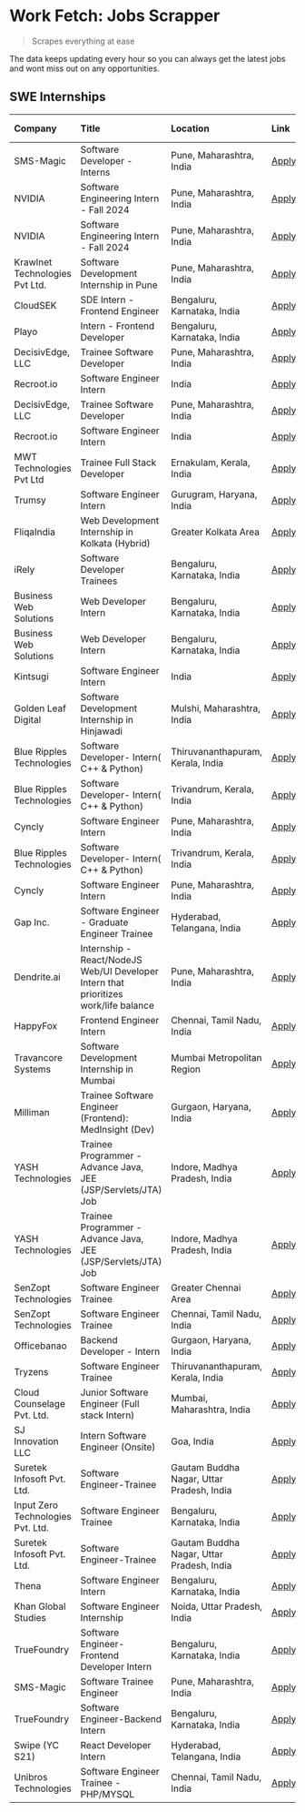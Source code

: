 # Work Fetch: Jobs Scrapper
> Scrapes everything at ease

The data keeps updating every hour so you can always get the latest jobs and wont miss out on any opportunities.

## SWE Internships
<!--START_SECTION:workfetch-->
| Company                           | Title                                                                                | Location                                  | Link                                                                                                                                                                                                                                                                                                  | Date Posted   |
|:----------------------------------|:-------------------------------------------------------------------------------------|:------------------------------------------|:------------------------------------------------------------------------------------------------------------------------------------------------------------------------------------------------------------------------------------------------------------------------------------------------------|:--------------|
| SMS-Magic                         | Software Developer -Interns                                                          | Pune, Maharashtra, India                  | [Apply](https://in.linkedin.com/jobs/view/software-developer-interns-at-sms-magic-3868627682?position=11&pageNum=0&refId=UCO%2Bx5Bd3xwgmxjqduCtrQ%3D%3D&trackingId=kWqzT3eBvgLRT5N7BSdsmQ%3D%3D&trk=public_jobs_jserp-result_search-card)                                                             | 2024-03-24    |
| NVIDIA                            | Software Engineering Intern - Fall 2024                                              | Pune, Maharashtra, India                  | [Apply](https://in.linkedin.com/jobs/view/software-engineering-intern-fall-2024-at-nvidia-3868585188?position=31&pageNum=0&refId=UCO%2Bx5Bd3xwgmxjqduCtrQ%3D%3D&trackingId=gNFzGfFFQnLr7wwEfOEpzw%3D%3D&trk=public_jobs_jserp-result_search-card)                                                     | 2024-03-23    |
| NVIDIA                            | Software Engineering Intern - Fall 2024                                              | Pune, Maharashtra, India                  | [Apply](https://in.linkedin.com/jobs/view/software-engineering-intern-fall-2024-at-nvidia-3868585188?position=6&pageNum=2&refId=d9NfyOpI4mFdndwzudEqVA%3D%3D&trackingId=6777fwwhPZ%2FVmUmhmzlNkw%3D%3D&trk=public_jobs_jserp-result_search-card)                                                      | 2024-03-23    |
| Krawlnet Technologies Pvt Ltd.    | Software Development Internship in Pune                                              | Pune, Maharashtra, India                  | [Apply](https://in.linkedin.com/jobs/view/software-development-internship-in-pune-at-krawlnet-technologies-pvt-ltd-3868318801?position=6&pageNum=0&refId=UCO%2Bx5Bd3xwgmxjqduCtrQ%3D%3D&trackingId=wVad9nhOS4LdIXTqTye79g%3D%3D&trk=public_jobs_jserp-result_search-card)                             | 2024-03-22    |
| CloudSEK                          | SDE Intern - Frontend Engineer                                                       | Bengaluru, Karnataka, India               | [Apply](https://in.linkedin.com/jobs/view/sde-intern-frontend-engineer-at-cloudsek-3866616176?position=15&pageNum=0&refId=UCO%2Bx5Bd3xwgmxjqduCtrQ%3D%3D&trackingId=XAFywnIeQgtCepk%2Fgs8%2Fyg%3D%3D&trk=public_jobs_jserp-result_search-card)                                                        | 2024-03-22    |
| Playo                             | Intern - Frontend Developer                                                          | Bengaluru, Karnataka, India               | [Apply](https://in.linkedin.com/jobs/view/intern-frontend-developer-at-playo-3864131172?position=18&pageNum=0&refId=UCO%2Bx5Bd3xwgmxjqduCtrQ%3D%3D&trackingId=sWT%2FEVbS2J7X4YrOsqyKUQ%3D%3D&trk=public_jobs_jserp-result_search-card)                                                                | 2024-03-22    |
| DecisivEdge, LLC                  | Trainee Software Developer                                                           | Pune, Maharashtra, India                  | [Apply](https://in.linkedin.com/jobs/view/trainee-software-developer-at-decisivedge-llc-3853425558?position=28&pageNum=0&refId=UCO%2Bx5Bd3xwgmxjqduCtrQ%3D%3D&trackingId=4oKRF9XcvkwwZf0rQsLFPw%3D%3D&trk=public_jobs_jserp-result_search-card)                                                       | 2024-03-22    |
| Recroot.io                        | Software Engineer Intern                                                             | India                                     | [Apply](https://in.linkedin.com/jobs/view/software-engineer-intern-at-recroot-io-3865016461?position=30&pageNum=0&refId=UCO%2Bx5Bd3xwgmxjqduCtrQ%3D%3D&trackingId=ArHkp0RABznXyN%2BhMB77cA%3D%3D&trk=public_jobs_jserp-result_search-card)                                                            | 2024-03-22    |
| DecisivEdge, LLC                  | Trainee Software Developer                                                           | Pune, Maharashtra, India                  | [Apply](https://in.linkedin.com/jobs/view/trainee-software-developer-at-decisivedge-llc-3853425558?position=3&pageNum=2&refId=d9NfyOpI4mFdndwzudEqVA%3D%3D&trackingId=Krxu5xq5BmKxQa7nSIoUhw%3D%3D&trk=public_jobs_jserp-result_search-card)                                                          | 2024-03-22    |
| Recroot.io                        | Software Engineer Intern                                                             | India                                     | [Apply](https://in.linkedin.com/jobs/view/software-engineer-intern-at-recroot-io-3865016461?position=5&pageNum=2&refId=d9NfyOpI4mFdndwzudEqVA%3D%3D&trackingId=wwuTe34KY3Q6HwX%2BmIIKSQ%3D%3D&trk=public_jobs_jserp-result_search-card)                                                               | 2024-03-22    |
| MWT Technologies Pvt Ltd          | Trainee Full Stack Developer                                                         | Ernakulam, Kerala, India                  | [Apply](https://in.linkedin.com/jobs/view/trainee-full-stack-developer-at-mwt-technologies-pvt-ltd-3863344037?position=14&pageNum=0&refId=UCO%2Bx5Bd3xwgmxjqduCtrQ%3D%3D&trackingId=9T0LfrnqWCh8EOMn7A3aeg%3D%3D&trk=public_jobs_jserp-result_search-card)                                            | 2024-03-20    |
| Trumsy                            | Software Engineer Intern                                                             | Gurugram, Haryana, India                  | [Apply](https://in.linkedin.com/jobs/view/software-engineer-intern-at-trumsy-3864795201?position=56&pageNum=0&refId=UCO%2Bx5Bd3xwgmxjqduCtrQ%3D%3D&trackingId=s8DyQMPGAPwKJh0%2BLUkwOg%3D%3D&trk=public_jobs_jserp-result_search-card)                                                                | 2024-03-20    |
| FliqaIndia                        | Web Development Internship in Kolkata (Hybrid)                                       | Greater Kolkata Area                      | [Apply](https://in.linkedin.com/jobs/view/web-development-internship-in-kolkata-hybrid-at-fliqaindia-3864372048?position=58&pageNum=0&refId=UCO%2Bx5Bd3xwgmxjqduCtrQ%3D%3D&trackingId=ybwstaU8fGJyvIA4Aldtlw%3D%3D&trk=public_jobs_jserp-result_search-card)                                          | 2024-03-19    |
| iRely                             | Software Developer Trainees                                                          | Bengaluru, Karnataka, India               | [Apply](https://in.linkedin.com/jobs/view/software-developer-trainees-at-irely-3860566039?position=4&pageNum=0&refId=UCO%2Bx5Bd3xwgmxjqduCtrQ%3D%3D&trackingId=2RwIDmL10th4rUaFM32h4g%3D%3D&trk=public_jobs_jserp-result_search-card)                                                                 | 2024-03-18    |
| Business Web Solutions            | Web Developer Intern                                                                 | Bengaluru, Karnataka, India               | [Apply](https://in.linkedin.com/jobs/view/web-developer-intern-at-business-web-solutions-3860721170?position=27&pageNum=0&refId=UCO%2Bx5Bd3xwgmxjqduCtrQ%3D%3D&trackingId=9hOO6qnnuUU1zunWQjYNcw%3D%3D&trk=public_jobs_jserp-result_search-card)                                                      | 2024-03-17    |
| Business Web Solutions            | Web Developer Intern                                                                 | Bengaluru, Karnataka, India               | [Apply](https://in.linkedin.com/jobs/view/web-developer-intern-at-business-web-solutions-3860721170?position=2&pageNum=2&refId=d9NfyOpI4mFdndwzudEqVA%3D%3D&trackingId=LOebdIee3vvz%2B6phsMGQnQ%3D%3D&trk=public_jobs_jserp-result_search-card)                                                       | 2024-03-17    |
| Kintsugi                          | Software Engineer Intern                                                             | India                                     | [Apply](https://in.linkedin.com/jobs/view/software-engineer-intern-at-kintsugi-3857074071?position=46&pageNum=0&refId=UCO%2Bx5Bd3xwgmxjqduCtrQ%3D%3D&trackingId=ZrwN6zo4%2FqcQazPSOLxbsA%3D%3D&trk=public_jobs_jserp-result_search-card)                                                              | 2024-03-16    |
| Golden Leaf Digital               | Software Development Internship in Hinjawadi                                         | Mulshi, Maharashtra, India                | [Apply](https://in.linkedin.com/jobs/view/software-development-internship-in-hinjawadi-at-golden-leaf-digital-3858085305?position=13&pageNum=0&refId=UCO%2Bx5Bd3xwgmxjqduCtrQ%3D%3D&trackingId=i6Ruh0oeE%2Bs%2B9saafM00PQ%3D%3D&trk=public_jobs_jserp-result_search-card)                             | 2024-03-15    |
| Blue Ripples Technologies         | Software Developer- Intern( C++ & Python)                                            | Thiruvananthapuram, Kerala, India         | [Apply](https://in.linkedin.com/jobs/view/software-developer-intern-c%2B%2B-python-at-blue-ripples-technologies-3855594494?position=24&pageNum=0&refId=UCO%2Bx5Bd3xwgmxjqduCtrQ%3D%3D&trackingId=g4g8chcKbB3jUke6%2BqmrAQ%3D%3D&trk=public_jobs_jserp-result_search-card)                             | 2024-03-14    |
| Blue Ripples Technologies         | Software Developer- Intern( C++  & Python)                                           | Trivandrum, Kerala, India                 | [Apply](https://in.linkedin.com/jobs/view/software-developer-intern-c%2B%2B-python-at-blue-ripples-technologies-3856150730?position=29&pageNum=0&refId=UCO%2Bx5Bd3xwgmxjqduCtrQ%3D%3D&trackingId=EGRnPhkf4zpKZjldcASqqg%3D%3D&trk=public_jobs_jserp-result_search-card)                               | 2024-03-13    |
| Cyncly                            | Software Engineer Intern                                                             | Pune, Maharashtra, India                  | [Apply](https://in.linkedin.com/jobs/view/software-engineer-intern-at-cyncly-3853990178?position=35&pageNum=0&refId=UCO%2Bx5Bd3xwgmxjqduCtrQ%3D%3D&trackingId=SjHEVrowN37OGS8MhZUgmw%3D%3D&trk=public_jobs_jserp-result_search-card)                                                                  | 2024-03-13    |
| Blue Ripples Technologies         | Software Developer- Intern( C++  & Python)                                           | Trivandrum, Kerala, India                 | [Apply](https://in.linkedin.com/jobs/view/software-developer-intern-c%2B%2B-python-at-blue-ripples-technologies-3856150730?position=4&pageNum=2&refId=d9NfyOpI4mFdndwzudEqVA%3D%3D&trackingId=BazhEto1%2F9nnKdkOXpNXlA%3D%3D&trk=public_jobs_jserp-result_search-card)                                | 2024-03-13    |
| Cyncly                            | Software Engineer Intern                                                             | Pune, Maharashtra, India                  | [Apply](https://in.linkedin.com/jobs/view/software-engineer-intern-at-cyncly-3853990178?position=10&pageNum=2&refId=d9NfyOpI4mFdndwzudEqVA%3D%3D&trackingId=wXxqJfjPmWA8eyjsjib7uw%3D%3D&trk=public_jobs_jserp-result_search-card)                                                                    | 2024-03-13    |
| Gap Inc.                          | Software Engineer - Graduate Engineer Trainee                                        | Hyderabad, Telangana, India               | [Apply](https://in.linkedin.com/jobs/view/software-engineer-graduate-engineer-trainee-at-gap-inc-3853818960?position=7&pageNum=0&refId=UCO%2Bx5Bd3xwgmxjqduCtrQ%3D%3D&trackingId=CT03zc8kivcC5ysS5h%2F37g%3D%3D&trk=public_jobs_jserp-result_search-card)                                             | 2024-03-12    |
| Dendrite.ai                       | Internship - React/NodeJS Web/UI Developer Intern that prioritizes work/life balance | Pune, Maharashtra, India                  | [Apply](https://in.linkedin.com/jobs/view/internship-react-nodejs-web-ui-developer-intern-that-prioritizes-work-life-balance-at-dendrite-ai-3853583200?position=42&pageNum=0&refId=UCO%2Bx5Bd3xwgmxjqduCtrQ%3D%3D&trackingId=pvYnLgL6BlO5cd%2BljayN8A%3D%3D&trk=public_jobs_jserp-result_search-card) | 2024-03-12    |
| HappyFox                          | Frontend Engineer Intern                                                             | Chennai, Tamil Nadu, India                | [Apply](https://in.linkedin.com/jobs/view/frontend-engineer-intern-at-happyfox-3848357951?position=49&pageNum=0&refId=UCO%2Bx5Bd3xwgmxjqduCtrQ%3D%3D&trackingId=MooQAf2k3lIbqpyU9KCCqQ%3D%3D&trk=public_jobs_jserp-result_search-card)                                                                | 2024-03-07    |
| Travancore Systems                | Software Development Internship in Mumbai                                            | Mumbai Metropolitan Region                | [Apply](https://in.linkedin.com/jobs/view/software-development-internship-in-mumbai-at-travancore-systems-3847706952?position=47&pageNum=0&refId=UCO%2Bx5Bd3xwgmxjqduCtrQ%3D%3D&trackingId=2IrQUhtBeqhR%2B4b2UDIwcA%3D%3D&trk=public_jobs_jserp-result_search-card)                                   | 2024-03-05    |
| Milliman                          | Trainee Software Engineer (Frontend): MedInsight (Dev)                               | Gurgaon, Haryana, India                   | [Apply](https://in.linkedin.com/jobs/view/trainee-software-engineer-frontend-medinsight-dev-at-milliman-3792874280?position=9&pageNum=0&refId=UCO%2Bx5Bd3xwgmxjqduCtrQ%3D%3D&trackingId=225Pq4siKBBP15q62qQttA%3D%3D&trk=public_jobs_jserp-result_search-card)                                        | 2024-03-01    |
| YASH Technologies                 | Trainee Programmer - Advance Java, JEE (JSP/Servlets/JTA) Job                        | Indore, Madhya Pradesh, India             | [Apply](https://in.linkedin.com/jobs/view/trainee-programmer-advance-java-jee-jsp-servlets-jta-job-at-yash-technologies-3811759183?position=26&pageNum=0&refId=UCO%2Bx5Bd3xwgmxjqduCtrQ%3D%3D&trackingId=TbpkGWyVj1vLN2Kv4rrhLA%3D%3D&trk=public_jobs_jserp-result_search-card)                       | 2024-02-13    |
| YASH Technologies                 | Trainee Programmer - Advance Java, JEE (JSP/Servlets/JTA) Job                        | Indore, Madhya Pradesh, India             | [Apply](https://in.linkedin.com/jobs/view/trainee-programmer-advance-java-jee-jsp-servlets-jta-job-at-yash-technologies-3811759183?position=1&pageNum=2&refId=d9NfyOpI4mFdndwzudEqVA%3D%3D&trackingId=grPkgJsuVwOkygQubKIJvg%3D%3D&trk=public_jobs_jserp-result_search-card)                          | 2024-02-13    |
| SenZopt Technologies              | Software Engineer Trainee                                                            | Greater Chennai Area                      | [Apply](https://in.linkedin.com/jobs/view/software-engineer-trainee-at-senzopt-technologies-3827688781?position=41&pageNum=0&refId=UCO%2Bx5Bd3xwgmxjqduCtrQ%3D%3D&trackingId=s9RjiNGtjWVb6lXl4sXBPA%3D%3D&trk=public_jobs_jserp-result_search-card)                                                   | 2024-02-12    |
| SenZopt Technologies              | Software Engineer Trainee                                                            | Chennai, Tamil Nadu, India                | [Apply](https://in.linkedin.com/jobs/view/software-engineer-trainee-at-senzopt-technologies-3827686880?position=55&pageNum=0&refId=UCO%2Bx5Bd3xwgmxjqduCtrQ%3D%3D&trackingId=TzE8%2FYTwTW5v4YQ2X9vYqg%3D%3D&trk=public_jobs_jserp-result_search-card)                                                 | 2024-02-12    |
| Officebanao                       | Backend Developer - Intern                                                           | Gurgaon, Haryana, India                   | [Apply](https://in.linkedin.com/jobs/view/backend-developer-intern-at-officebanao-3814263731?position=37&pageNum=0&refId=UCO%2Bx5Bd3xwgmxjqduCtrQ%3D%3D&trackingId=9NxL%2Fqt64sDyc9LN%2FgrIHQ%3D%3D&trk=public_jobs_jserp-result_search-card)                                                         | 2024-01-31    |
| Tryzens                           | Software Engineer Trainee                                                            | Thiruvananthapuram, Kerala, India         | [Apply](https://in.linkedin.com/jobs/view/software-engineer-trainee-at-tryzens-3809363491?position=44&pageNum=0&refId=UCO%2Bx5Bd3xwgmxjqduCtrQ%3D%3D&trackingId=45hPjw4ZBP8QTb%2Fd%2BeN2EA%3D%3D&trk=public_jobs_jserp-result_search-card)                                                            | 2024-01-18    |
| Cloud Counselage Pvt. Ltd.        | Junior Software Engineer (Full stack Intern)                                         | Mumbai, Maharashtra, India                | [Apply](https://in.linkedin.com/jobs/view/junior-software-engineer-full-stack-intern-at-cloud-counselage-pvt-ltd-3803132814?position=36&pageNum=0&refId=UCO%2Bx5Bd3xwgmxjqduCtrQ%3D%3D&trackingId=GSuVYiL0djumFPCBNNqAQw%3D%3D&trk=public_jobs_jserp-result_search-card)                              | 2024-01-11    |
| SJ Innovation LLC                 | Intern Software Engineer (Onsite)                                                    | Goa, India                                | [Apply](https://in.linkedin.com/jobs/view/intern-software-engineer-onsite-at-sj-innovation-llc-3799959011?position=51&pageNum=0&refId=UCO%2Bx5Bd3xwgmxjqduCtrQ%3D%3D&trackingId=2boBiXcHafZAiUZjKYpj9g%3D%3D&trk=public_jobs_jserp-result_search-card)                                                | 2024-01-11    |
| Suretek Infosoft Pvt. Ltd.        | Software Engineer-Trainee                                                            | Gautam Buddha Nagar, Uttar Pradesh, India | [Apply](https://in.linkedin.com/jobs/view/software-engineer-trainee-at-suretek-infosoft-pvt-ltd-3800934643?position=32&pageNum=0&refId=UCO%2Bx5Bd3xwgmxjqduCtrQ%3D%3D&trackingId=enuJGdcoieyS0nnDhwoLUg%3D%3D&trk=public_jobs_jserp-result_search-card)                                               | 2024-01-09    |
| Input Zero Technologies Pvt. Ltd. | Software Engineer Trainee                                                            | Bengaluru, Karnataka, India               | [Apply](https://in.linkedin.com/jobs/view/software-engineer-trainee-at-input-zero-technologies-pvt-ltd-3800927643?position=39&pageNum=0&refId=UCO%2Bx5Bd3xwgmxjqduCtrQ%3D%3D&trackingId=6I695jT%2BGbxUjlYUCKkOkA%3D%3D&trk=public_jobs_jserp-result_search-card)                                      | 2024-01-09    |
| Suretek Infosoft Pvt. Ltd.        | Software Engineer-Trainee                                                            | Gautam Buddha Nagar, Uttar Pradesh, India | [Apply](https://in.linkedin.com/jobs/view/software-engineer-trainee-at-suretek-infosoft-pvt-ltd-3800934643?position=7&pageNum=2&refId=d9NfyOpI4mFdndwzudEqVA%3D%3D&trackingId=dvE9LwGL9DPlx7J978yKqQ%3D%3D&trk=public_jobs_jserp-result_search-card)                                                  | 2024-01-09    |
| Thena                             | Software Engineer Intern                                                             | Bengaluru, Karnataka, India               | [Apply](https://in.linkedin.com/jobs/view/software-engineer-intern-at-thena-3778731751?position=22&pageNum=0&refId=UCO%2Bx5Bd3xwgmxjqduCtrQ%3D%3D&trackingId=Ist%2FuRv%2B0MtoW3aGCqtd%2Bw%3D%3D&trk=public_jobs_jserp-result_search-card)                                                             | 2023-12-05    |
| Khan Global Studies               | Software Engineer Internship                                                         | Noida, Uttar Pradesh, India               | [Apply](https://in.linkedin.com/jobs/view/software-engineer-internship-at-khan-global-studies-3766942197?position=60&pageNum=0&refId=UCO%2Bx5Bd3xwgmxjqduCtrQ%3D%3D&trackingId=Zr%2FRHM%2B%2Fu9r4Fq7qGocBNA%3D%3D&trk=public_jobs_jserp-result_search-card)                                           | 2023-11-27    |
| TrueFoundry                       | Software Engineer- Frontend Developer Intern                                         | Bengaluru, Karnataka, India               | [Apply](https://in.linkedin.com/jobs/view/software-engineer-frontend-developer-intern-at-truefoundry-3790095058?position=20&pageNum=0&refId=UCO%2Bx5Bd3xwgmxjqduCtrQ%3D%3D&trackingId=BfSpFdJ5cgxSC0xzminNdw%3D%3D&trk=public_jobs_jserp-result_search-card)                                          | 2023-11-24    |
| SMS-Magic                         | Software Trainee Engineer                                                            | Pune, Maharashtra, India                  | [Apply](https://in.linkedin.com/jobs/view/software-trainee-engineer-at-sms-magic-3761409781?position=38&pageNum=0&refId=UCO%2Bx5Bd3xwgmxjqduCtrQ%3D%3D&trackingId=mlFASjwp53jzFecMAdAxeA%3D%3D&trk=public_jobs_jserp-result_search-card)                                                              | 2023-11-16    |
| TrueFoundry                       | Software Engineer-Backend Intern                                                     | Bengaluru, Karnataka, India               | [Apply](https://in.linkedin.com/jobs/view/software-engineer-backend-intern-at-truefoundry-3779508170?position=40&pageNum=0&refId=UCO%2Bx5Bd3xwgmxjqduCtrQ%3D%3D&trackingId=ORGaxMwjjYhCXLsATPBjoQ%3D%3D&trk=public_jobs_jserp-result_search-card)                                                     | 2023-11-10    |
| Swipe (YC S21)                    | React Developer Intern                                                               | Hyderabad, Telangana, India               | [Apply](https://in.linkedin.com/jobs/view/react-developer-intern-at-swipe-yc-s21-3737600089?position=23&pageNum=0&refId=UCO%2Bx5Bd3xwgmxjqduCtrQ%3D%3D&trackingId=KzLhGdrEqNJNZ23l%2FWGTMw%3D%3D&trk=public_jobs_jserp-result_search-card)                                                            | 2023-10-13    |
| Unibros Technologies              | Software Engineer Trainee - PHP/MYSQL                                                | Chennai, Tamil Nadu, India                | [Apply](https://in.linkedin.com/jobs/view/software-engineer-trainee-php-mysql-at-unibros-technologies-3656599241?position=45&pageNum=0&refId=UCO%2Bx5Bd3xwgmxjqduCtrQ%3D%3D&trackingId=S8WKqTU5b5dWSGGy9v0cqw%3D%3D&trk=public_jobs_jserp-result_search-card)                                         | 2023-06-12    |
<!--END_SECTION:workfetch-->
